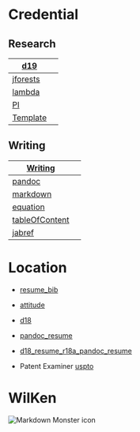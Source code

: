  
# Credential

## Research

| [d19](d19) | | 
| ---- | ---- |
| [jforests](d18/jforests) | |
| [lambda](d19/lambda) | | 
| [PI](https://www.nature.com/articles/d41586-019-00560-9) | |
| [Template](d19/template) | | 

## Writing

| [Writing](wt) |   |
| ---- | ----- |
| [pandoc]() | |
| [markdown]() | |
| [equation]() | |
| [tableOfContent]() | |
| [jabref](https://iforgot.apple.com) |    |


# Location

* [resume_bib](d18/resume/d18.bib.html)
* [attitude](d18/attitude)
* [d18](d18)
* [pandoc_resume](http://mszep.github.io/pandoc_resume/)
* [d18_resume_r18a_pandoc_resume](d18/resume/r18a/pandoc_resume/)

* Patent Examiner [uspto](https://www.uspto.gov/)

# WilKen

<img src="p18/"
     alt="Markdown Monster icon"
     style="float: left; margin-right: 10px;" />

